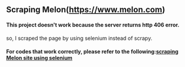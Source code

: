 ## Scraping Melon(https://www.melon.com)

#### This project doesn't work because the server returns http 406 error.
so, I scraped the page by using selenium instead of scrapy.

#### For codes that work correctly, please refer to the following:[scraping Melon site using selenium](https://github.com/necronia/nycdsa-scraping_project/blob/master/scrap_melon.ipynb)

